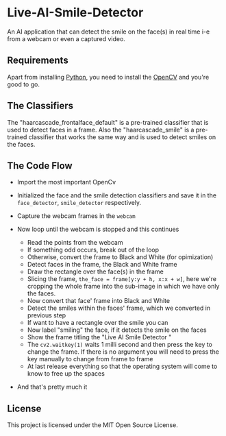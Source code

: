 # Live-AI-Smile-Detector
An AI application that can detect the smile on the face(s) in real time i-e from a webcam or even a captured video.

## Requirements

Apart from installing [Python](https://www.python.org), you need to install the [OpenCV](https://www.docs.opencv.org) and you're good to go.

## The Classifiers

The "haarcascade_frontalface_default" is a pre-trained classifier that is used to detect faces in a frame. Also the "haarcascade_smile" is a pre-trained classifier that works the same way and is used to detect smiles on the faces.

## The Code Flow
-	Import the most important OpenCv
-	Initialized the face and the smile detection classifiers and save it in the ```face_detector```, ```smile_detector``` respectively.
-	Capture the webcam frames in the ```webcam```
-	Now loop until the webcam is stopped and this continues
	-	Read the points from the webcam
	-	If something odd occurs, break out of the loop
	-	Otherwise, convert the frame to Black and White (for opimization)
	-	Detect faces in the frame, the Black and White frame
	-	Draw the rectangle over the face(s) in the frame
	-	Slicing the frame, ```the_face = frame[y:y + h, x:x + w]```, here we're cropping the whole frame into the sub-image in which we have only the faces.
	- 	Now convert that face' frame into Black and White
	-	Detect the smiles within the faces' frame, which we converted in previous step
	-	If want to have a rectangle over the smile you can
	-	Now label "smiling" the face, if it detects the smile on the faces
	-	Show the frame titling the "Live AI Smile Detector "
	-	The ```cv2.waitkey(1)``` waits 1 milli second and then press the key to change the frame. If there is no argument you will need to press the key manually to change from frame to frame
	-	At last release everything so that the operating system will come to know to free up the spaces

-	And that's pretty much it

## License

This project is licensed under the MIT Open Source License.
